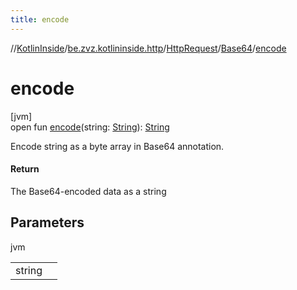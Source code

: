 ```yaml
---
title: encode
---
```

//[KotlinInside](../../../../index.html)/[be.zvz.kotlininside.http](../../index.html)/[HttpRequest](../index.html)/[Base64](index.html)/[encode](encode.html)



# encode



[jvm]\
open fun [encode](encode.html)(string: [String](https://docs.oracle.com/javase/7/docs/api/java/lang/String.html)): [String](https://docs.oracle.com/javase/7/docs/api/java/lang/String.html)



Encode string as a byte array in Base64 annotation.



#### Return



The Base64-encoded data as a string



## Parameters


jvm

| | |
|---|---|
| string |  |




